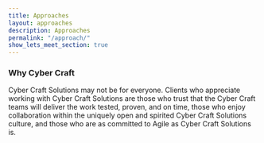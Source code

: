 ```yaml
---
title: Approaches
layout: approaches
description: Approaches
permalink: "/approach/"
show_lets_meet_section: true
---
```


<h3>Why Cyber Craft</h3>
<p>
Cyber Craft Solutions may not be for everyone. Clients who appreciate
working with Cyber Craft Solutions are those who trust that the
Cyber Craft teams will deliver the work tested, proven, and on time,
those who enjoy collaboration within the uniquely open and spirited
Cyber Craft Solutions culture, and those who are as committed to Agile
as Cyber Craft Solutions is.
</p>

